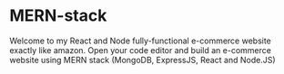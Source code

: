 # MERN-stack
Welcome to my React and Node  fully-functional e-commerce website exactly like amazon. Open your code editor and  build an e-commerce website using MERN stack (MongoDB, ExpressJS, React and Node.JS)
